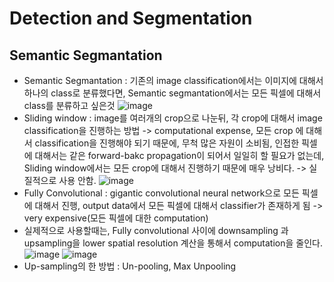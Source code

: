 # Detection and Segmentation

## Semantic Segmantation
- Semantic Segmantation : 기존의 image classification에서는 이미지에 대해서 하나의 class로 분류했다면, Semantic segmantation에서는 모든 픽셀에 대해서 class를 분류하고 싶은것
![image](https://user-images.githubusercontent.com/48700102/118393673-37e63b00-b67b-11eb-85ac-92eacdbddbf1.png)
- Sliding window : image를 여러개의 crop으로 나눈뒤, 각 crop에 대해서 image classification을 진행하는 방법 -> computational expense, 모든 crop 에 대해서 classification을 진행해야 되기 때문에, 무척 많은 자원이 소비됨, 인접한 픽셀에 대해서는 같은 forward-bakc propagation이 되어서 일일히 할 필요가 없는데, Sliding window에서는 모든 crop에 대해서 진행하기 때문에 매우 낭비다. -> 실질적으로 사용 안함.
![image](https://user-images.githubusercontent.com/48700102/118393795-da062300-b67b-11eb-8239-ef893a039138.png)
- Fully Convolutional : gigantic convolutional neural network으로 모든 픽셀에 대해서 진행, output data에서 모든 픽셀에 대해서 classifier가 존재하게 됨 -> very expensive(모든 픽셀에 대한 computation)
- 실제적으로 사용할때는, Fully convolutional 사이에 downsampling 과 upsampling을 lower spatial resolution 계산을 통해서 computation을 줄인다.
![image](https://user-images.githubusercontent.com/48700102/118393930-98c24300-b67c-11eb-8748-3ea098368a32.png)
![image](https://user-images.githubusercontent.com/48700102/118393950-b5f71180-b67c-11eb-967c-c88e5f8ce030.png)
- Up-sampling의 한 방법 : Un-pooling, Max Unpooling
